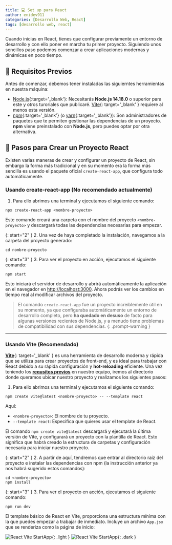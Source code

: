 ```yaml
---
title: 💻 Set up para React
author: enidev911
categories: [Desarrollo Web, React]
tags: [desarrollo web, react]
---
```


Cuando inicias en React, tienes que configurar previamente un entorno de desarrollo y con ello poner en marcha tu primer proyecto. Siguiendo unos sencillos paso podemos comenzar a crear aplicaciones modernas y dinámicas en poco tiempo.


## **🔧 Requisitos Previos**

Antes de comenzar, debemos tener instaladas las siguierntes herramientas en nuestra máquina:

- [Node.js](https://nodejs.org/en/){:target='_blank'}: Necesitarás **Node.js 14.18.0** o superior para este y otros turoriales que publicaré. [Vite](https://vite.dev/){: target='_blank' } requiere al menos esta versión.
- [npm](https://nodejs.org/en/learn/getting-started/an-introduction-to-the-npm-package-manager){:target='_blank'} (o [yarn](https://yarnpkg.com/){:target='_blank'}): Son administradores de paquetes que te permiten gestionar las dependencias de un proyecto. **npm** viene preinstalado con **Node.js**, pero puedes optar por otra alternativa.

## **📝 Pasos para Crear un Proyecto React**

Existen varias maneras de crear y configurar un proyecto de React, sin embargo la forma más tradicional y en su momento era la forma más sencilla es usando el paquete oficial `create-react-app`, que configura todo automáticamente.

### **Usando create-react-app** (No recomendado actualmente)

1. Para ello abrimos una terminal y ejecutamos el siguiente comando:

```terminal
npx create-react-app <nombre-proyecto>
```

Este comando creará una carpeta con el nombre del proyecto `<nombre-proyecto>` y descargará todas las dependencias necesarias para empezar.

{: start="2" }
2. Una vez de haya completado la instalación, navegamos a la carpeta del proyecto generado:

```terminal
cd nombre-proyecto
```

{: start="3" }
3. Para ver el proyecto en acción, ejecutamos el siguiente comando:

```terminal
npm start
```

Esto iniciará el servidor de desarrollo y abrirá automáticamente la aplicación en el navegador en <http://localhost:3000>. Ahora podrás ver los cambios en tiempo real al modificar archivos del proyecto.

> El comando `create-react-app` fue un proyecto increíblemente útil en su momento, ya que configuraba automáticamente un entorno de desarrollo completo, pero **ha quedado en desuso** de facto para algunas versiones recientes de Node.js, y a menudo tiene problemas de compatibilidad con sus dependencias.
{: .prompt-warning }


---

### **Usando Vite** (Recomendado)

[**Vite**](https://vite.dev/){: target='_blank' } es una herramienta de desarrollo moderna y rápida que se utiliza para crear proyectos de front-end, y es ideal para trabajar con React debido a su rápida configuración y **hot-reloading** eficiente. Una vez teniendo los [**requsitos previos**](#-requisitos-previos) en nuestro equipo, iremos al directorio donde queramos ubicar nuestro proyecto y realizamos los siguientes pasos:

1. Para ello abrimos una terminal y ejecutamos el siguiente comando:

```terminal
npm create vite@latest <nombre-proyecto> -- --template react
```

Aquí:

- `<nombre-proyecto>`: El nombre de tu proyecto.
- `--template react`: Especifica que quieres usar el template de React.

El comando `npm create vite@latest` descargará y ejecutará la última versión de Vite, y configurará un proyecto con la plantilla de React. Esto significa que habrá creado la estructura de carpetas y configuración necesaria para iniciar nuestro proyecto.

{: start="2" }
2. A partir de aquí, tendremos que entrar al directorio raíz del proyecto e instalar las dependencias con npm (la instrucción anterior ya nos habrá sugerido estos comandos):

```terminal
cd <nombre-proyecto>
npm install
```

{: start="3" }
3. Para ver el proyecto en acción, ejecutamos el siguiente comando:

```terminal
npm run dev
```

El template básico de React en Vite, proporciona una estructura mínima con la que puedes empezar a trabajar de inmediato. Incluye un archivo `App.jsx` que se renderiza como la página de inicio:

![React Vite StartApp](desarrollo-web/vite-react-startapp-light.png){: .light }
![React Vite StartApp](desarrollo-web/vite-react-startapp-dark.png){: .dark }